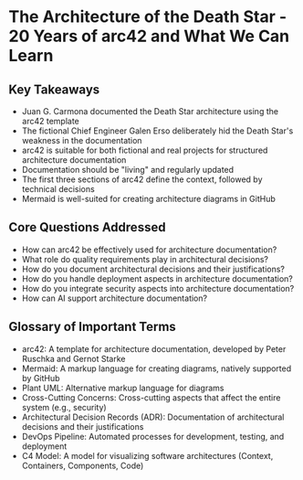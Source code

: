 # The Architecture of the Death Star - 20 Years of arc42 and What We Can Learn

## Key Takeaways

- Juan G. Carmona documented the Death Star architecture using the arc42 template
- The fictional Chief Engineer Galen Erso deliberately hid the Death Star's weakness in the documentation
- arc42 is suitable for both fictional and real projects for structured architecture documentation
- Documentation should be "living" and regularly updated
- The first three sections of arc42 define the context, followed by technical decisions
- Mermaid is well-suited for creating architecture diagrams in GitHub

## Core Questions Addressed

- How can arc42 be effectively used for architecture documentation?
- What role do quality requirements play in architectural decisions?
- How do you document architectural decisions and their justifications?
- How do you handle deployment aspects in architecture documentation?
- How do you integrate security aspects into architecture documentation?
- How can AI support architecture documentation?

## Glossary of Important Terms

- arc42: A template for architecture documentation, developed by Peter Ruschka and Gernot Starke
- Mermaid: A markup language for creating diagrams, natively supported by GitHub
- Plant UML: Alternative markup language for diagrams
- Cross-Cutting Concerns: Cross-cutting aspects that affect the entire system (e.g., security)
- Architectural Decision Records (ADR): Documentation of architectural decisions and their justifications
- DevOps Pipeline: Automated processes for development, testing, and deployment
- C4 Model: A model for visualizing software architectures (Context, Containers, Components, Code)

  
